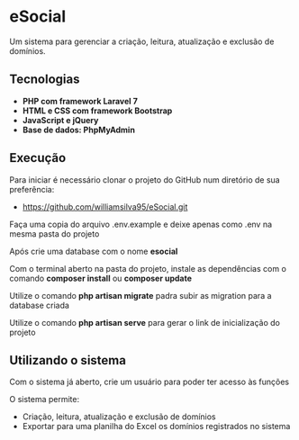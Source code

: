 # eSocial

Um sistema para gerenciar a criação, leitura, atualização e exclusão de domínios.


## Tecnologias

- **PHP com framework Laravel 7**
- **HTML e CSS com framework Bootstrap**
- **JavaScript e jQuery**
- **Base de dados: PhpMyAdmin**


## Execução

Para iniciar é necessário clonar o projeto do GitHub num diretório de sua preferência:
- https://github.com/williamsilva95/eSocial.git

Faça uma copia do arquivo .env.example e deixe apenas como .env na mesma pasta do projeto

Após crie uma database com o nome **esocial**

Com o terminal aberto na pasta do projeto, instale as dependências com o comando **composer install** ou **composer update**

Utilize o comando **php artisan migrate** padra subir as migration para a database criada

Utilize o comando **php artisan serve** para gerar o link de inicialização do projeto



## Utilizando o sistema

Com o sistema já aberto, crie um usuário para poder ter acesso às funções

O sistema permite:

- Criação, leitura, atualização e exclusão de domínios
- Exportar para uma planilha do Excel os domínios registrados no sistema
